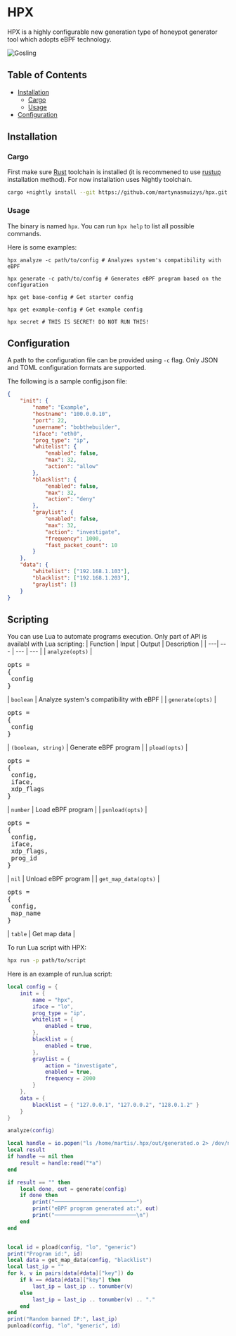 # HPX
HPX is a highly configurable new generation type of honeypot generator tool which adopts eBPF technology.

![Gosling](https://media.tenor.com/Vlr5ep-dRXMAAAAM/ryan-gosling-blade-runner2049.gif)

## Table of Contents
- [Installation](#-installation)
  - [Cargo](#-cargo)
  - [Usage](#-usage)
- [Configuration](#-configuration)

## Installation
### Cargo
First make sure [Rust](https://github.com/rust-lang/rust) toolchain is installed (it is recommened to use [rustup](https://rustup.rs/) installation method). For now installation uses Nightly toolchain.
```bash
cargo +nightly install --git https://github.com/martynasmuizys/hpx.git
```

### Usage
The binary is named `hpx`. You can run `hpx help` to list all possible commands.

Here is some examples:
```
hpx analyze -c path/to/config # Analyzes system's compatibility with eBPF

hpx generate -c path/to/config # Generates eBPF program based on the configuration

hpx get base-config # Get starter config

hpx get example-config # Get example config

hpx secret # THIS IS SECRET! DO NOT RUN THIS!
```

## Configuration
A path to the configuration file can be provided using `-c` flag. Only JSON and TOML configuration formats are supported.

The following is a sample config.json file:
```json
{
    "init": {
        "name": "Example",
        "hostname": "100.0.0.10",
        "port": 22,
        "username": "bobthebuilder",
        "iface": "eth0",
        "prog_type": "ip",
        "whitelist": {
            "enabled": false,
            "max": 32,
            "action": "allow"
        },
        "blacklist": {
            "enabled": false,
            "max": 32,
            "action": "deny"
        },
        "graylist": {
            "enabled": false,
            "max": 32,
            "action": "investigate",
            "frequency": 1000,
            "fast_packet_count": 10
        }
    },
    "data": {
        "whitelist": ["192.168.1.103"],
        "blacklist": ["192.168.1.203"],
        "graylist": []
    }
}
```

## Scripting
You can use Lua to automate programs execution. Only part of API is availabl with Lua scripting:
| Function | Input | Output | Description |
| ---| --- | --- | --- |
| `analyze(opts)` | <pre>opts = {<br>&nbsp;config<br>}</pre> | `boolean` | Analyze system's compatibility with eBPF |
| `generate(opts)` | <pre>opts = {<br>&nbsp;config<br>}</pre> | `(boolean, string)` | Generate eBPF program |
| `pload(opts)` | <pre>opts = {<br>&nbsp;config,<br>&nbsp;iface,<br>&nbsp;xdp_flags<br>}</pre> | `number` | Load eBPF program |
| `punload(opts)` | <pre>opts = {<br>&nbsp;config,<br>&nbsp;iface,<br>&nbsp;xdp_flags,<br>&nbsp;prog_id<br>}</pre> | `nil` | Unload eBPF program |
| `get_map_data(opts)` | <pre>opts = {<br>&nbsp;config,<br>&nbsp;map_name<br>}</pre> | `table` | Get map data |

To run Lua script with HPX:
```bash
hpx run -p path/to/script
```

Here is an example of run.lua script:
```lua
local config = {
    init = {
        name = "hpx",
        iface = "lo",
        prog_type = "ip",
        whitelist = {
            enabled = true,
        },
        blacklist = {
            enabled = true,
        },
        graylist = {
            action = "investigate",
            enabled = true,
            frequency = 2000
        }
    },
    data = {
        blacklist = { "127.0.0.1", "127.0.0.2", "128.0.1.2" }
    }
}

analyze(config)

local handle = io.popen("ls /home/martis/.hpx/out/generated.o 2> /dev/null")
local result
if handle ~= nil then
    result = handle:read("*a")
end

if result == "" then
    local done, out = generate(config)
    if done then
        print("──────────────────────────")
        print("eBPF program generated at:", out)
        print("──────────────────────────\n")
    end
end


local id = pload(config, "lo", "generic")
print("Program id:", id)
local data = get_map_data(config, "blacklist")
local last_ip = ""
for k, v in pairs(data[#data]["key"]) do
    if k == #data[#data]["key"] then
        last_ip = last_ip .. tonumber(v)
    else
        last_ip = last_ip .. tonumber(v) .. "."
    end
end
print("Random banned IP:", last_ip)
punload(config, "lo", "generic", id)
```

